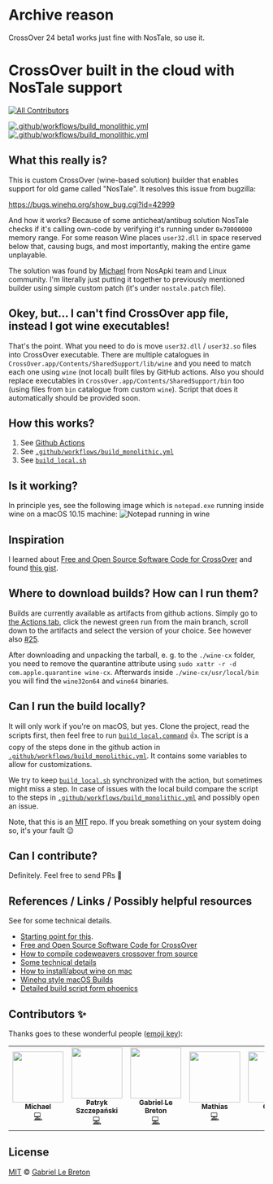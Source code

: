 # Archive reason
CrossOver 24 beta1 works just fine with NosTale, so use it.

# CrossOver built in the cloud with NosTale support

<!-- ALL-CONTRIBUTORS-BADGE:START - Do not remove or modify this section -->
[![All Contributors](https://img.shields.io/badge/all_contributors-5-orange.svg?style=flat-square)](#contributors-)
<!-- ALL-CONTRIBUTORS-BADGE:END -->


[![.github/workflows/build_monolithic.yml](https://github.com/GabLeRoux/macos-crossover-cloud-build/workflows/Wine-Crossover-MacOS/badge.svg)](https://github.com/GabLeRoux/macos-crossover-cloud-build/actions)
[![.github/workflows/build_monolithic.yml](https://github.com/GabLeRoux/macos-crossover-cloud-build/workflows/Wine-Crossover-MacOS-local/badge.svg)](https://github.com/GabLeRoux/macos-crossover-cloud-build/actions)


## What this really is?
This is custom CrossOver (wine-based solution) builder that enables support for old game called "NosTale".
It resolves this issue from bugzilla:

https://bugs.winehq.org/show_bug.cgi?id=42999

And how it works? Because of some anticheat/antibug solution NosTale checks if 
it's calling own-code by verifying it's running under `0x70000000` memory range.
For some reason Wine places `user32.dll` in space reserved below that, causing bugs, 
and most importantly, making the entire game unplayable.

The solution was found by [Michael](https://github.com/morsisko) from NosApki team and Linux community.
I'm literally just putting it together to previously mentioned builder using simple custom patch (it's under `nostale.patch` file).

## Okey, but... I can't find CrossOver app file, instead I got wine executables!

That's the point. What you need to do is move `user32.dll` / `user32.so` files into CrossOver executable.
There are multiple catalogues in `CrossOver.app/Contents/SharedSupport/lib/wine` and you need to match each one using `wine` (not local) built files by GitHub actions.
Also you should replace executables in `CrossOver.app/Contents/SharedSupport/bin` too (using files from `bin` catalogue from custom `wine`).
Script that does it automatically should be provided soon.

## How this works?

1. See [Github Actions](https://github.com/features/actions)
2. See [`.github/workflows/build_monolithic.yml`](./.github/workflows/build_monolithic.yml)
3. See [`build_local.sh`](./build_local.sh)

## Is it working?

In principle yes, see the following image which is `notepad.exe` running inside wine on a macOS 10.15 machine:
![Notepad running in wine](doc/wine64_notepad.png)

## Inspiration

I learned about [Free and Open Source Software Code for CrossOver][foss-crossover] and found [this gist][crossover-gist].

## Where to download builds? How can I run them?

Builds are currently available as artifacts from github actions.
Simply go to [the Actions tab](https://github.com/GabLeRoux/macos-crossover-wine-cloud-builder/actions), click the newest green run from the main branch, scroll down to the artifacts and select the version of your choice.
See however also [#25](https://github.com/GabLeRoux/macos-crossover-cloud-build/issues/25).

After downloading and unpacking the tarball, e. g. to the `./wine-cx` folder, you need to remove the quarantine attribute using `sudo xattr -r -d com.apple.quarantine wine-cx`.
Afterwards inside `./wine-cx/usr/local/bin` you will find the `wine32on64` and `wine64` binaries.

## Can I run the build locally?

It will only work if you're on macOS, but yes.
Clone the project, read the scripts first, then feel free to run [`build_local.command`](./build_local.command) 👍.
The script is a copy of the steps done in the github action in [`.github/workflows/build_monolithic.yml`](./.github/workflows/build_monolithic.yml).
It contains some variables to allow for customizations.

We try to keep [`build_local.sh`](./build_local.sh) synchronized with the action, but sometimes might miss a step.
In case of issues with the local build compare the script to the steps in [`.github/workflows/build_monolithic.yml`](./.github/workflows/build_monolithic.yml) and possibly open an issue.

Note, that this is an [MIT](LICENSE.md) repo. If you break something on your system doing so, it's your fault 😉

## Can I contribute?

Definitely. Feel free to send PRs 🚀

## References / Links / Possibly helpful resources
See  for some technical details.
* [Starting point for this][crossover-gist].
* [Free and Open Source Software Code for CrossOver][foss-crossover]
* [How to compile codeweavers crossover from source][alex4386]
* [Some technical details][mails-dec2019]
* [How to install/about wine on mac][wine-on-mac]
* [Winehq style macOS Builds][winehq-style]
* [Detailed build script form phoenics][phoenics-winebuild]

[crossover-gist]: https://gist.github.com/sarimarton/471e9ff8046cc746f6ecb8340f942647
[foss-crossover]: https://www.codeweavers.com/crossover/source
[alex4386]: https://gist.github.com/Alex4386/4cce275760367e9f5e90e2553d655309
[mails-dec2019]: https://www.winehq.org/pipermail/wine-devel/2019-December/156602.html
[wine-on-mac]: https://github.com/Gcenx/wine-on-mac
[winehq-style]: https://github.com/Gcenx/macOS_Wine_builds
[phoenics-winebuild]: https://github.com/PhoenicisOrg/phoenicis-winebuild/blob/cf86dd3c98ba0b8fdbd5f9fc02bc5a4c15587ee9/builders/scripts/builder_darwin_x86on64_wine#L42-L46

## Contributors ✨

Thanks goes to these wonderful people ([emoji key](https://allcontributors.org/docs/en/emoji-key)):

<!-- ALL-CONTRIBUTORS-LIST:START - Do not remove or modify this section -->
<!-- prettier-ignore-start -->
<!-- markdownlint-disable -->
<table>
  <tr>
    <td align="center"><a href="https://github.com/morsisko"><img src="https://avatars.githubusercontent.com/u/11231925?v=4?s=100" width="100px;" alt=""/><br /><sub><b>Michael</b></sub></a><br /><a href="https://github.com/PSzczepanski1996/macos-crossover-wine-nostale-builder/commits?author=morsisko" title="Code">💻</a>
    <td align="center"><a href="https://github.com/PSzczepanski1996"><img src="https://avatars.githubusercontent.com/u/21007545?v=4?s=100" width="100px;" alt=""/><br /><sub><b>Patryk Szczepański</b></sub></a><br /><a href="https://github.com/PSzczepanski1996/macos-crossover-wine-nostale-builder/commits?author=PSzczepanski1996" title="Code">💻</a>
    <td align="center"><a href="https://gableroux.com"><img src="https://avatars.githubusercontent.com/u/1264761?v=4?s=100" width="100px;" alt=""/><br /><sub><b>Gabriel Le Breton</b></sub></a><br /><a href="https://github.com/GabLeRoux/macos-crossover-cloud-build/commits?author=GabLeRoux" title="Code">💻</a></td>
    <td align="center"><a href="https://github.com/dasmy"><img src="https://avatars.githubusercontent.com/u/5322274?v=4?s=100" width="100px;" alt=""/><br /><sub><b>Mathias</b></sub></a><br /><a href="https://github.com/GabLeRoux/macos-crossover-cloud-build/commits?author=dasmy" title="Code">💻</a></td>
        <td align="center"><a href="https://github.com/Gcenx"><img src="https://avatars.githubusercontent.com/u/38226388?v=4?s=100" width="100px;" alt=""/><br /><sub><b>Gcenx</b></sub></a><br /><a href="https://github.com/GabLeRoux/macos-crossover-cloud-build/commits?author=Gcenx" title="Code">💻</a></td>
  </tr>
</table>

<!-- markdownlint-restore -->
<!-- prettier-ignore-end -->

<!-- ALL-CONTRIBUTORS-LIST:END -->

## License

[MIT](LICENSE.md) © [Gabriel Le Breton](https://gableroux.com)
